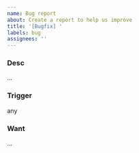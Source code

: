 ```yaml
---
name: Bug report
about: Create a report to help us improve
title: '[Bugfix] '
labels: bug
assignees: ''
---
```


### Desc

...

### Trigger

any

### Want

...
